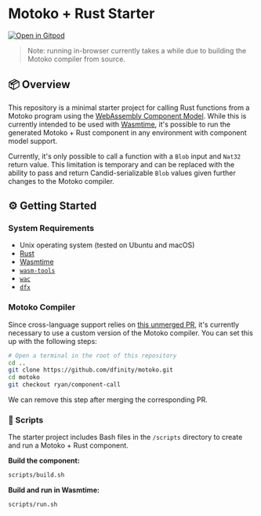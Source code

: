 # Motoko + Rust Starter

[![Open in Gitpod](https://gitpod.io/button/open-in-gitpod.svg)](https://gitpod.io/#https://github.com/rvanasa/motoko-rust-starter)

> Note: running in-browser currently takes a while due to building the Motoko compiler from source.

## 📦 Overview

This repository is a minimal starter project for calling Rust functions from a Motoko program using the [WebAssembly Component Model](https://component-model.bytecodealliance.org/). While this is currently intended to be used with [Wasmtime](https://github.com/bytecodealliance/wasmtime#readme), it's possible to run the generated Motoko + Rust component in any environment with component model support. 

Currently, it's only possible to call a function with a `Blob` input and `Nat32` return value. This limitation is temporary and can be replaced with the ability to pass and return Candid-serializable `Blob` values given further changes to the Motoko compiler.

## ⚙️ Getting Started

### System Requirements

* Unix operating system (tested on Ubuntu and macOS)
* [Rust](https://www.rust-lang.org/)
* [Wasmtime](https://github.com/bytecodealliance/wasmtime#readme)
* [`wasm-tools`](https://github.com/bytecodealliance/wasm-tools#readme)
* [`wac`](https://github.com/bytecodealliance/wac#readme)
* [`dfx`](https://support.dfinity.org/hc/en-us/articles/10552713577364-How-do-I-install-dfx)

### Motoko Compiler

Since cross-language support relies on [this unmerged PR](https://github.com/dfinity/motoko/pull/4580), it's currently necessary to use a custom version of the Motoko compiler. You can set this up with the following steps:

```sh
# Open a terminal in the root of this repository
cd ..
git clone https://github.com/dfinity/motoko.git
cd motoko
git checkout ryan/component-call
```

We can remove this step after merging the corresponding PR.

### 📜 Scripts

The starter project includes Bash files in the `/scripts` directory to create and run a Motoko + Rust component.

**Build the component:**

```sh
scripts/build.sh
```

**Build and run in Wasmtime:**

```sh
scripts/run.sh
```
